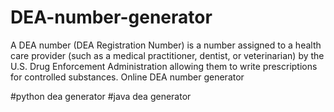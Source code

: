 # DEA-number-generator
A DEA number (DEA Registration Number) is a number assigned to a health care provider (such as a medical practitioner, dentist, or veterinarian) by the U.S. Drug Enforcement Administration allowing them to write prescriptions for controlled substances. Online DEA number generator

#python dea generator
#java dea generator

